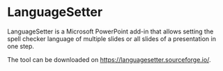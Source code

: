 # LanguageSetter

LanguageSetter is a Microsoft PowerPoint add-in that allows setting the spell checker language of multiple slides or all slides of a presentation in one step. 

The tool can be downloaded on https://languagesetter.sourceforge.io/.
